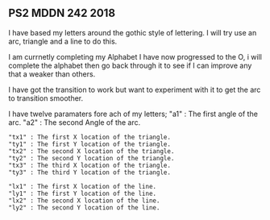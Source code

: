 ## PS2 MDDN 242 2018

I have based my letters around the gothic style of lettering. I will try use an arc, triangle and a line to do this.

I am currnetly completing my Alphabet I have now progressed to the O, i will complete the alphabet then go back through it to see if I can improve any that a weaker than others.

I have got the transition to work but want to experiment with it to get the arc to transition smoother.

I have twelve paramaters fore ach of my letters;
	"a1" : The first angle of the arc.
  	"a2" : The second Angle of the arc.

  	"tx1" : The first X location of the triangle.
  	"ty1" : The first Y location of the triangle.
  	"tx2" : The second X location of the triangle.
  	"ty2" : The second Y location of the triangle.
  	"tx3" : The third X location of the triangle.
  	"ty3" : The third Y location of the triangle.

  	"lx1" : The first X location of the line.
  	"ly1" : The first Y location of the line.
  	"lx2" : The second X location of the line.
  	"ly2" : The second Y location of the line.

